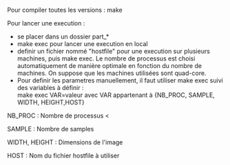 Pour compiler toutes les versions : make

Pour lancer une execution : 
 - se placer dans un dossier part_*
 - make exec pour lancer une execution en local
 - definir un fichier nommé "hostfile" pour une execution sur plusieurs machines, puis make exec. Le nombre de processus est choisi automatiquement de manière optimale en fonction du nombre de machines. On suppose que les machines utilisées sont quad-core.
 - Pour definir les parametres manuellement, il faut utiliser make exec suivi des variables à définir :<br/>
 make exec VAR=valeur avec VAR appartenant à {NB_PROC, SAMPLE, WIDTH, HEIGHT,HOST} 

NB_PROC : Nombre de processus <<br/>

SAMPLE : Nombre de samples<br/>

WIDTH, HEIGHT : Dimensions de l'image <br/>

HOST : Nom du fichier hostfile à utiliser<br/>

